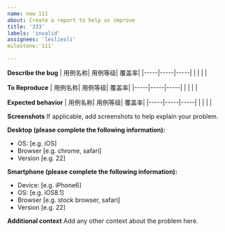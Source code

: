 ```yaml
---
name: new 111
about: Create a report to help us improve
title: '333'
labels: 'invalid'
assignees: 'lesliesli'
milestone:'111'

---
```


**Describe the bug**
| 用例名称| 用例等级| 覆盖率|
|-----|-----|-----|
| | | |

**To Reproduce**
| 用例名称| 用例等级| 覆盖率|
|-----|-----|-----|
| | | |

**Expected behavior**
| 用例名称| 用例等级| 覆盖率|
|-----|-----|-----|
| | | |

**Screenshots**
If applicable, add screenshots to help explain your problem.

**Desktop (please complete the following information):**
 - OS: [e.g. iOS]
 - Browser [e.g. chrome, safari]
 - Version [e.g. 22]

**Smartphone (please complete the following information):**
 - Device: [e.g. iPhone6]
 - OS: [e.g. iOS8.1]
 - Browser [e.g. stock browser, safari]
 - Version [e.g. 22]

**Additional context**
Add any other context about the problem here.
